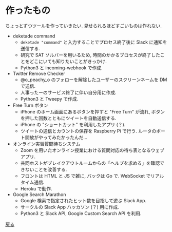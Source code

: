 # 作ったもの
ちょっとずつツールを作っていきたい. 見せられるほどすごいものは作れない.
* deketade command
    * `deketade "command"` と入力することでプロセス終了後に Slack に通知を送信する.
    * 研究で SAT ソルバーを用いるため, 時間のかかるプロセスが終了したことをどこにいても知りたいことがきっかけ.
    * Python3 と incoming-webhook で作成.
* Twitter Remove Checker
    * @o_peachy_o のフォローを解除したユーザーのスクリーンネームを DM で送信.
    * 人事ったーのサービス終了に伴い自分用に作成.
    * Python3 と Tweepy で作成.
* Free Turn ボタン
    * iPhone のホーム画面にあるボタンを押すと "Free Turn" が流れ, ボタンを押した回数とともにツイートを自動送信する.
    * iPhone の "ショートカット" を利用したアプリ (？).
    * ツイートの送信とカウントの保存を Raspberry Pi で行う. ルータのポート開放がやってみたかったんだ…
* オンライン実習質問待ちシステム
    * Zoom を用いたオンライン授業における質問対応の待ち表となるウェブアプリ.
    * 共同ホストがブレイクアウトルームからの「ヘルプを求める」を確認できないことを改善する.
    * フロントは HTML と JS で雑に, バックは Go で. WebSocket でリアルタイム通信.
    * Heroku で動作.
* Google Search Marathon
    * Google 検索で指定されたヒット数を目指して遊ぶ Slack App.
    * サークルの Slack App ハッカソン (？) 用に作成.
    * Python3 と Slack API, Google Custom Search API を利用.

[戻る](../..)